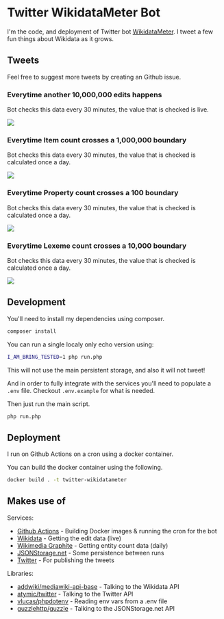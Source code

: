 # Twitter WikidataMeter Bot

I'm the code, and deployment of Twitter bot [WikidataMeter](https://twitter.com/WikidataMeter).
I tweet a few fun things about Wikidata as it grows.

## Tweets

Feel free to suggest more tweets by creating an Github issue.

### Everytime another 10,000,000 edits happens

Bot checks this data every 30 minutes, the value that is checked is live.

![](https://i.imgur.com/mgjNAXs.png)

### Everytime Item count crosses a 1,000,000 boundary

Bot checks this data every 30 minutes, the value that is checked is calculated once a day.

![](https://i.imgur.com/ShAGn9b.png)

### Everytime Property count crosses a 100 boundary

Bot checks this data every 30 minutes, the value that is checked is calculated once a day.

![](https://i.imgur.com/Kp8Jx2b.png)

### Everytime Lexeme count crosses a 10,000 boundary

Bot checks this data every 30 minutes, the value that is checked is calculated once a day.

![](https://i.imgur.com/QYNDkNn.png)

## Development

You'll need to install my dependencies using composer.

```sh
composer install
```

You can run a single localy only echo version using:

```sh
I_AM_BRING_TESTED=1 php run.php
```

This will not use the main persistent storage, and also it will not tweet!

And in order to fully integrate with the services you'll need to populate a `.env` file.
Checkout `.env.example` for what is needed.

Then just run the main script.

```sh
php run.php
```

## Deployment

I run on Github Actions on a cron using a docker container.

You can build the docker container using the following.

```sh
docker build . -t twitter-wikidatameter
```

## Makes use of

Services:

- [Github Actions](https://github.com/features/actions) - Building Docker images & running the cron for the bot
- [Wikidata](https://www.wikidata.org) - Getting the edit data (live)
- [Wikimedia Graphite](graphite.wikimedia.org) - Getting entity count data (daily)
- [JSONStorage.net](https://www.jsonstorage.net/) - Some persistence between runs
- [Twitter](https://www.twitter.com) - For publishing the tweets

Libraries:

- [addwiki/mediawiki-api-base](https://github.com/addwiki/mediawiki-api-base) - Talking to the Wikidata API
- [atymic/twitter](https://github.com/atymic/twitter) - Talking to the Twitter API
- [vlucas/phpdotenv](https://github.com/vlucas/phpdotenv) - Reading env vars from a .env file
- [guzzlehttp/guzzle](https://github.com/guzzle/guzzle) - Talking to the JSONStorage.net API
